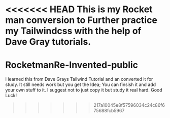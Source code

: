 <<<<<<< HEAD
This is my Rocket man conversion to Further practice my Tailwindcss with the help of Dave Gray tutorials.
=======
# RocketmanRe-Invented-public
I learned this from Dave Grays Tailwind Tutorial and an converted it for study.
It still needs work but you get the Idea; You can finsish it and add your own stuff to it. I suggest not to just copy it but study it real hard.   Good Luck! 
>>>>>>> 217a10045e8f57596034c24c86f675688fcb5967
